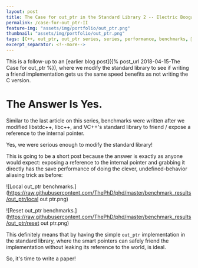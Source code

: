 ```yaml
---
layout: post
title: The Case for out_ptr in the Standard Library 2 -- Electric Boogaloo
permalink: /case-for-out_ptr-II
feature-img: "assets/img/portfolio/out_ptr.png"
thumbnail: "assets/img/portfolio/out_ptr.png"
tags: [C++, out_ptr, out_ptr series, series, performance, benchmarks, 🚌, ⌨️]
excerpt_separator: <!--more-->
---
```


This is a follow-up to an [earlier blog post]({% post_url 2018-04-15-The Case for out_ptr %}), where we modify the standard library to see if writing a friend implementation gets us the same speed benefits as not writing the C version.

<!--more-->

# The Answer Is Yes.

Similar to the last article on this series, benchmarks were written after we modified libstdc++, libc++, and VC++'s standard library to friend / expose a reference to the internal pointer.

Yes, we were serious enough to modify the standard library!

This is going to be a short post because the answer is exactly as anyone would expect: exposing a reference to the internal pointer and grabbing it directly has the save performance of doing the clever, undefined-behavior aliasing trick as before:

![Local out_ptr benchmarks.](https://raw.githubusercontent.com/ThePhD/phd/master/benchmark_results/out_ptr/local out ptr.png)

![Reset out_ptr benchmarks.](https://raw.githubusercontent.com/ThePhD/phd/master/benchmark_results/out_ptr/reset out ptr.png)

This definitely means that by having the simple `out_ptr` implementation in the standard library, where the smart pointers can safely friend the implementation without leaking its reference to the world, is ideal.

So, it's time to write a paper!
